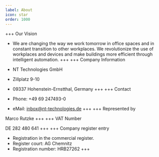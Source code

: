 ```yaml
---
label: About
icon: star
order: 1000
---
```


+++ Our Vision
- We are changing the way we work tomorrow in office spaces and in constant transition to other workplaces. We revolutionize the use of workplaces and devices and make buildings more efficient through intelligent automation.
+++
+++ Company Information
- NT Technologies GmbH
- Zillplatz 9-10
- 09337 Hohenstein-Ernstthal, Germany
+++
+++ Contact

- Phone: +49 69 247493-0
- eMail: inbox@nt-technologies.de
+++
+++ Represented by

Marco Rutzke 
+++
+++ VAT Number

DE 282 480 641
+++
+++ Company register entry

- Registration in the commercial register.
- Register court: AG Chemnitz
- Registration number: HRB27262
+++